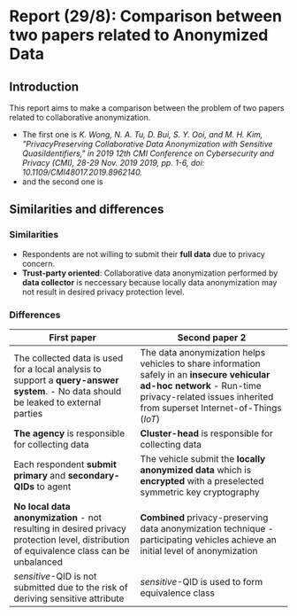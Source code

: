 # **Report (29/8): Comparison between two papers related to Anonymized Data**
## **Introduction**
This report aims to make a comparison between the problem of two papers related to collaborative anonymization. 
- The first one is _K. Wong, N. A. Tu, D. Bui, S. Y. Ooi, and M. H. Kim, "PrivacyPreserving Collaborative Data Anonymization with Sensitive QuasiIdentifiers," in 2019 12th CMI Conference on Cybersecurity and
Privacy (CMI), 28-29 Nov. 2019 2019, pp. 1-6, doi:
10.1109/CMI48017.2019.8962140._
- and the second one is 
## **Similarities and differences**
### **Similarities**
- Respondents are not willing to submit their **full data** due to privacy concern.
- **Trust-party oriented**:  Collaborative data anonymization performed by **data collector** is neccessary because locally data anonymization may not result in desired privacy protection level.
### **Differences**

|First paper|Second paper 2|
|-|-|
|The collected data is used for a local analysis to support a **query-answer system**. - No data should be leaked to external parties|The data anonymization helps vehicles to share information safely in an **insecure vehicular ad-hoc network** - Run-time privacy-related issues inherited from superset Internet-of-Things (_IoT_)|
|**The agency** is responsible for collecting data|**Cluster-head** is responsible for collecting data|
|Each respondent **submit primary**  and **secondary-QIDs** to agent|The vehicle submit the **locally anonymized data** which is **encrypted** with a preselected symmetric key cryptography|
|**No local data anonymization** - not resulting in desired privacy protection level, distribution of equivalence class can be unbalanced|**Combined** privacy-preserving data anonymization technique - participating vehicles achieve an initial level of anonymization|
|_sensitive_-QID is not submitted due to the risk of deriving sensitive attribute|_sensitive_-QID is used to form equivalence class
